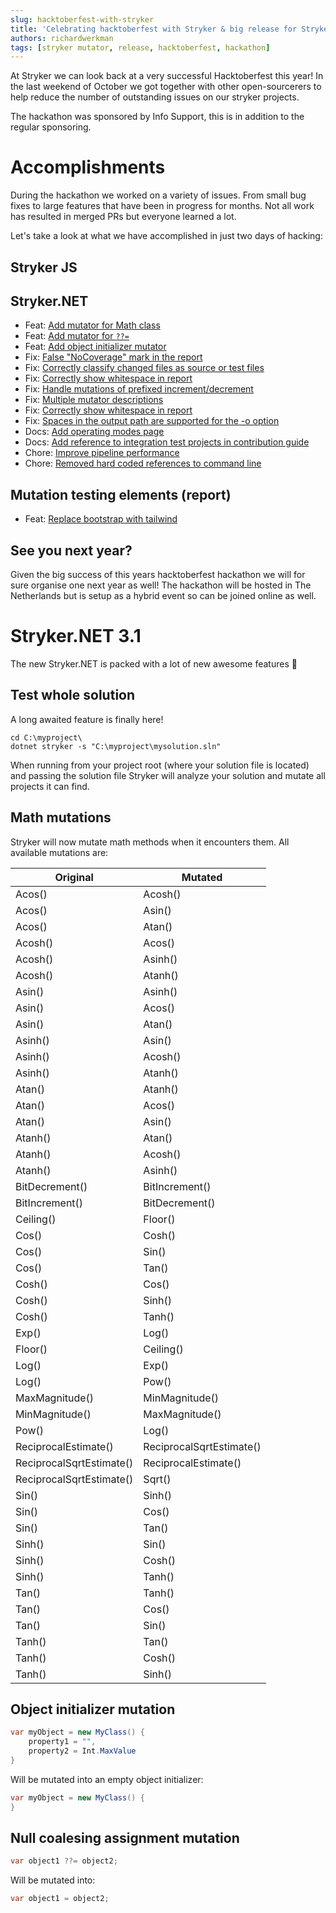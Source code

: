 ```yaml
---
slug: hacktoberfest-with-stryker
title: 'Celebrating hacktoberfest with Stryker & big release for Stryker.NET'
authors: richardwerkman
tags: [stryker mutator, release, hacktoberfest, hackathon]
---
```


At Stryker we can look back at a very successful Hacktoberfest this year! In the last weekend of October we got together with other open-sourcerers to help reduce the number of outstanding issues on our stryker projects.

The hackathon was sponsored by Info Support, this is in addition to the regular sponsoring.

# Accomplishments

During the hackathon we worked on a variety of issues. From small bug fixes to large features that have been in progress for months. Not all work has resulted in merged PRs but everyone learned a lot.

Let's take a look at what we have accomplished in just two days of hacking:

## Stryker JS

## Stryker.NET

- Feat: [Add mutator for Math class](https://github.com/stryker-mutator/stryker-net/pull/2244)
- Feat: [Add mutator for `??=`](https://github.com/stryker-mutator/stryker-net/pull/2274)
- Feat: [Add object initializer mutator](https://github.com/stryker-mutator/stryker-net/pull/2259)
- Fix: [False "NoCoverage" mark in the report](https://github.com/stryker-mutator/stryker-net/pull/2254)
- Fix: [Correctly classify changed files as source or test files](https://github.com/stryker-mutator/stryker-net/pull/2256)
- Fix: [Correctly show whitespace in report](https://github.com/stryker-mutator/stryker-net/pull/2289)
- Fix: [Handle mutations of prefixed increment/decrement](https://github.com/stryker-mutator/stryker-net/pull/2285)
- Fix: [Multiple mutator descriptions](https://github.com/stryker-mutator/stryker-net/pull/2277)
- Fix: [Correctly show whitespace in report](https://github.com/stryker-mutator/stryker-net/pull/2276)
- Fix: [Spaces in the output path are supported for the -o option](https://github.com/stryker-mutator/stryker-net/pull/2264)
- Docs: [Add operating modes page](https://github.com/stryker-mutator/stryker-net/pull/2291)
- Docs: [Add reference to integration test projects in contribution guide](https://github.com/stryker-mutator/stryker-net/pull/2275)
- Chore: [Improve pipeline performance](https://github.com/stryker-mutator/stryker-net/pull/2269)
- Chore: [Removed hard coded references to command line](https://github.com/stryker-mutator/stryker-net/pull/2268)

## Mutation testing elements (report)

- Feat: [Replace bootstrap with tailwind](https://github.com/stryker-mutator/mutation-testing-elements/pull/2160)

## See you next year?

Given the big success of this years hacktoberfest hackathon we will for sure organise one next year as well! The hackathon will be hosted in The Netherlands but is setup as a hybrid event so can be joined online as well.

# Stryker.NET 3.1

The new Stryker.NET is packed with a lot of new awesome features 🚀

## Test whole solution

A long awaited feature is finally here!

```
cd C:\myproject\
dotnet stryker -s "C:\myproject\mysolution.sln"
```

When running from your project root (where your solution file is located) and passing the solution file Stryker will analyze your solution and mutate all projects it can find.

## Math mutations

Stryker will now mutate math methods when it encounters them. All available mutations are:

| Original                 | Mutated                  |
| ------------------------ | ------------------------ |
| Acos()                   | Acosh()                  |
| Acos()                   | Asin()                   |
| Acos()                   | Atan()                   |
| Acosh()                  | Acos()                   |
| Acosh()                  | Asinh()                  |
| Acosh()                  | Atanh()                  |
| Asin()                   | Asinh()                  |
| Asin()                   | Acos()                   |
| Asin()                   | Atan()                   |
| Asinh()                  | Asin()                   |
| Asinh()                  | Acosh()                  |
| Asinh()                  | Atanh()                  |
| Atan()                   | Atanh()                  |
| Atan()                   | Acos()                   |
| Atan()                   | Asin()                   |
| Atanh()                  | Atan()                   |
| Atanh()                  | Acosh()                  |
| Atanh()                  | Asinh()                  |
| BitDecrement()           | BitIncrement()           |
| BitIncrement()           | BitDecrement()           |
| Ceiling()                | Floor()                  |
| Cos()                    | Cosh()                   |
| Cos()                    | Sin()                    |
| Cos()                    | Tan()                    |
| Cosh()                   | Cos()                    |
| Cosh()                   | Sinh()                   |
| Cosh()                   | Tanh()                   |
| Exp()                    | Log()                    |
| Floor()                  | Ceiling()                |
| Log()                    | Exp()                    |
| Log()                    | Pow()                    |
| MaxMagnitude()           | MinMagnitude()           |
| MinMagnitude()           | MaxMagnitude()           |
| Pow()                    | Log()                    |
| ReciprocalEstimate()     | ReciprocalSqrtEstimate() |
| ReciprocalSqrtEstimate() | ReciprocalEstimate()     |
| ReciprocalSqrtEstimate() | Sqrt()                   |
| Sin()                    | Sinh()                   |
| Sin()                    | Cos()                    |
| Sin()                    | Tan()                    |
| Sinh()                   | Sin()                    |
| Sinh()                   | Cosh()                   |
| Sinh()                   | Tanh()                   |
| Tan()                    | Tanh()                   |
| Tan()                    | Cos()                    |
| Tan()                    | Sin()                    |
| Tanh()                   | Tan()                    |
| Tanh()                   | Cosh()                   |
| Tanh()                   | Sinh()                   |

## Object initializer mutation

```cs
var myObject = new MyClass() {
    property1 = "",
    property2 = Int.MaxValue
}
```

Will be mutated into an empty object initializer:

```cs
var myObject = new MyClass() {
}
```

## Null coalesing assignment mutation

```cs
var object1 ??= object2;
```

Will be mutated into:

```cs
var object1 = object2;

```

